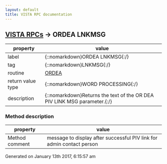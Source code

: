 ```yaml
---
layout: default
title: VISTA RPC documentation
---
```




## [VISTA RPCs](TableOfContent.md) &#8594; ORDEA LNKMSG 

 property | value 
--- | --- 
 label | {::nomarkdown}ORDEA LNKMSG{:/}
 tag | {::nomarkdown}LNKMSG{:/}
 routine | [ORDEA](http://code.osehra.org/dox/Routine_ORDEA_source.html)
 return value type | {::nomarkdown}WORD PROCESSING{:/}
 description | {::nomarkdown}Returns the text of the OR DEA PIV LINK MSG parameter.{:/}


### Method description

 property | value 
 --- | --- 
 Method comment | message to display after successful PIV link for admin contact person





 Generated on January 13th 2017, 6:15:57 am